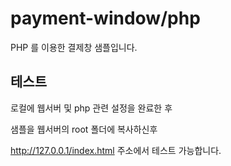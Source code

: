 # payment-window/php

PHP 를 이용한 결제창 샘플입니다.



## 테스트
로컬에 웹서버 및 php 관련 설정을 완료한 후 

샘플을 웹서버의 root 폴더에 복사하신후 

http://127.0.0.1/index.html 주소에서 테스트 가능합니다.
